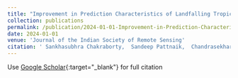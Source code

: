 ```yaml
---
title: "Improvement in Prediction Characteristics of Landfalling Tropical Cyclone Using Multi-Domain Radar Data Assimilation"
collection: publications
permalink: /publication/2024-01-01-Improvement-in-Prediction-Characteristics-of-Landfalling-Tropical-Cyclone-Using-Multi-Domain-Radar-Data-Assimilation
date: 2024-01-01
venue: 'Journal of the Indian Society of Remote Sensing'
citation: ' Sankhasubhra Chakraborty,  Sandeep Pattnaik,  Chandrasekhar Satapathy,  BAM Kannan, &quot;Improvement in Prediction Characteristics of Landfalling Tropical Cyclone Using Multi-Domain Radar Data Assimilation.&quot; Journal of the Indian Society of Remote Sensing, 2024.'
---
```

Use [Google Scholar](https://scholar.google.com/scholar?q=Improvement+in+Prediction+Characteristics+of+Landfalling+Tropical+Cyclone+Using+Multi+Domain+Radar+Data+Assimilation){:target="_blank"} for full citation